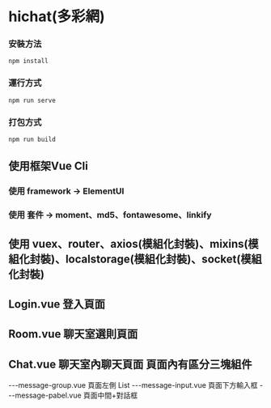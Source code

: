 # hichat(多彩網)
### 安裝方法
```
npm install
```
### 運行方式
```
npm run serve
```
### 打包方式
```
npm run build
```
## 使用框架Vue Cli

### 使用 framework -> ElementUI
### 使用 套件 -> moment、md5、fontawesome、linkify

##  使用 vuex、router、axios(模組化封裝)、mixins(模組化封裝)、localstorage(模組化封裝)、socket(模組化封裝)

## Login.vue 登入頁面
## Room.vue 聊天室選則頁面
## Chat.vue 聊天室內聊天頁面 頁面內有區分三塊組件
---message-group.vue 頁面左側 List
---message-input.vue 頁面下方輸入框
---message-pabel.vue 頁面中間+對話框

